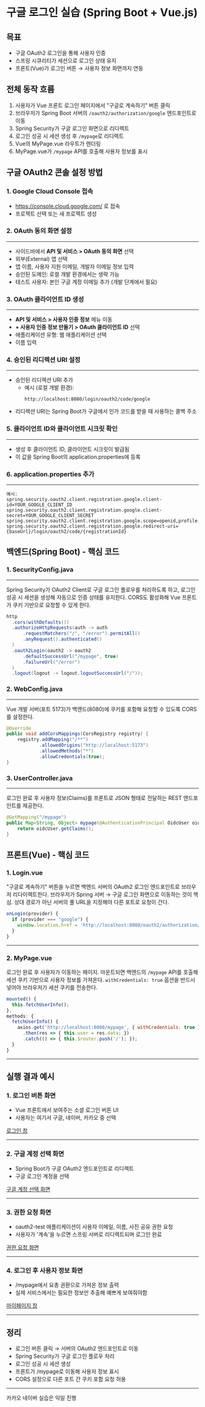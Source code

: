 # 구글 로그인 실습 (Spring Boot + Vue.js)

## 목표

- 구글 OAuth2 로그인을 통해 사용자 인증
- 스프링 시큐리티가 세션으로 로그인 상태 유지
- 프론트(Vue)가 로그인 버튼 → 사용자 정보 화면까지 연동

## 전체 동작 흐름

1. 사용자가 Vue 프론트 로그인 페이지에서 "구글로 계속하기" 버튼 클릭
2. 브라우저가 Spring Boot 서버의 `/oauth2/authorization/google` 엔드포인트로 이동
3. Spring Security가 구글 로그인 화면으로 리디렉트
4. 로그인 성공 시 세션 생성 후 `/mypage`로 리디렉트
5. Vue의 MyPage.vue 라우트가 렌더링
6. MyPage.vue가 `/mypage` API를 호출해 사용자 정보를 표시

## 구글 OAuth2 콘솔 설정 방법

### 1. Google Cloud Console 접속

- https://console.cloud.google.com/ 로 접속
- 프로젝트 선택 또는 새 프로젝트 생성

### 2. OAuth 동의 화면 설정

---

- 사이드바에서 **API 및 서비스 > OAuth 동의 화면** 선택
- 외부(External) 앱 선택
- 앱 이름, 사용자 지원 이메일, 개발자 이메일 정보 입력
- 승인된 도메인: 로컬 개발 환경에서는 생략 가능
- 테스트 사용자: 본인 구글 계정 이메일 추가 (개발 단계에서 필요)

### 3. OAuth 클라이언트 ID 생성

---

- **API 및 서비스 > 사용자 인증 정보** 메뉴 이동
- **+ 사용자 인증 정보 만들기 > OAuth 클라이언트 ID** 선택
- 애플리케이션 유형: 웹 애플리케이션 선택
- 이름 입력

### 4. 승인된 리디렉션 URI 설정

---

- 승인된 리디렉션 URI 추가
  - 예시 (로컬 개발 환경):
    ```
    http://localhost:8080/login/oauth2/code/google
    ```
- 리디렉션 URI는 Spring Boot가 구글에서 인가 코드를 받을 때 사용하는 콜백 주소

### 5. 클라이언트 ID와 클라이언트 시크릿 확인

---

- 생성 후 클라이언트 ID, 클라이언트 시크릿이 발급됨
- 이 값을 Spring Boot의 application.properties에 등록

### 6. application.properties 추가

---

```properties
예시:
spring.security.oauth2.client.registration.google.client-id=YOUR_GOOGLE_CLIENT_ID
spring.security.oauth2.client.registration.google.client-secret=YOUR_GOOGLE_CLIENT_SECRET
spring.security.oauth2.client.registration.google.scope=openid,profile,email
spring.security.oauth2.client.registration.google.redirect-uri={baseUrl}/login/oauth2/code/{registrationId}
```

## 백엔드(Spring Boot) - 핵심 코드

### 1. SecurityConfig.java

---

Spring Security가 OAuth2 Client로 구글 로그인 플로우를 처리하도록 하고,
로그인 성공 시 세션을 생성해 자동으로 인증 상태를 유지한다.
CORS도 활성화해 Vue 프론트가 쿠키 기반으로 요청할 수 있게 한다.

```java
http
  .cors(withDefaults())
  .authorizeHttpRequests(auth -> auth
      .requestMatchers("/", "/error").permitAll()
      .anyRequest().authenticated()
  )
  .oauth2Login(oauth2 -> oauth2
      .defaultSuccessUrl("/mypage", true)
      .failureUrl("/error")
  )
  .logout(logout -> logout.logoutSuccessUrl("/"));
```

### 2. WebConfig.java

---

Vue 개발 서버(포트 5173)가 백엔드(8080)에 쿠키를 포함해 요청할 수 있도록 CORS를 설정한다.

```java
@Override
public void addCorsMappings(CorsRegistry registry) {
    registry.addMapping("/**")
            .allowedOrigins("http://localhost:5173")
            .allowedMethods("*")
            .allowCredentials(true);
}
```

### 3. UserController.java

---

로그인 완료 후 사용자 정보(Claims)를 프론트로 JSON 형태로 전달하는 REST 엔드포인트를 제공한다.

```java
@GetMapping("/mypage")
public Map<String, Object> mypage(@AuthenticationPrincipal OidcUser oidcUser) {
    return oidcUser.getClaims();
}
```

## 프론트(Vue) - 핵심 코드

### 1. Login.vue

"구글로 계속하기" 버튼을 누르면 백엔드 서버의 OAuth2 로그인 엔드포인트로 브라우저 리다이렉트한다.
브라우저가 Spring 서버 → 구글 로그인 화면으로 이동하는 것이 핵심.
상대 경로가 아닌 서버의 풀 URL을 지정해야 다른 포트로 요청이 간다.

```javascript
onLogin(provider) {
  if (provider === "google") {
    window.location.href = 'http://localhost:8080/oauth2/authorization/google';
  }
}
```

---

### 2. MyPage.vue

로그인 완료 후 사용자가 이동하는 페이지.
마운트되면 백엔드의 `/mypage` API를 호출해 세션 쿠키 기반으로 사용자 정보를 가져온다.
`withCredentials: true` 옵션을 반드시 넣어야 브라우저가 세션 쿠키를 전송한다.

```javascript
mounted() {
  this.fetchUserInfo();
},
methods: {
  fetchUserInfo() {
    axios.get('http://localhost:8080/mypage', { withCredentials: true })
      .then(res => { this.user = res.data; })
      .catch(() => { this.$router.push('/'); });
  }
}
```

---

## 실행 결과 예시

### 1. 로그인 버튼 화면

- Vue 프론트에서 보여주는 소셜 로그인 버튼 UI
- 사용자는 여기서 구글, 네이버, 카카오 중 선택

[로그인 창](./images/0715img1.png)

---

### 2. 구글 계정 선택 화면

- Spring Boot가 구글 OAuth2 엔드포인트로 리디렉트
- 구글 로그인 계정을 선택

[구글 계정 선택 화면](./images/0715img2.png)

---

### 3. 권한 요청 화면

- oauth2-test 애플리케이션이 사용자 이메일, 이름, 사진 공유 권한 요청
- 사용자가 '계속'을 누르면 스프링 서버로 리디렉트되며 로그인 완료

[권한 요청 화면](./images/0715img3.png)

---

### 4. 로그인 후 사용자 정보 화면

- /mypage에서 요총 권환으로 가져온 정보 출력
- 실제 서비스에서는 필요한 정보만 추출해 예쁘게 보여줘야함

[마이페이지 창](./images/0715img4.png)

---

## 정리

- 로그인 버튼 클릭 → 서버의 OAuth2 엔드포인트로 이동
- Spring Security가 구글 로그인 플로우 처리
- 로그인 성공 시 세션 생성
- 프론트가 /mypage로 이동해 사용자 정보 표시
- CORS 설정으로 다른 포트 간 쿠키 포함 요청 허용

---

카카오 네이버 실습은 익일 진행
